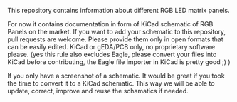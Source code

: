 This repository contains information about different RGB LED matrix panels.

For now it contains documentation in form of KiCad schematic of RGB Panels on
the market. If you want to add your schematic to this repository, pull requests
are welcome. Please provide them only in open formats that can be easily
edited. KiCad or gEDA/PCB only, no proprietary software please. (yes this
rule also excludes Eagle, please convert your files into KiCad before
contributing, the Eagle file importer in KiCad is pretty good ;) )

If you only have a screenshot of a schematic. It would be great if you took the
time to convert it to a KiCad schematic. This way we will be able to update,
correct, improve and reuse the schamatics if needed.
